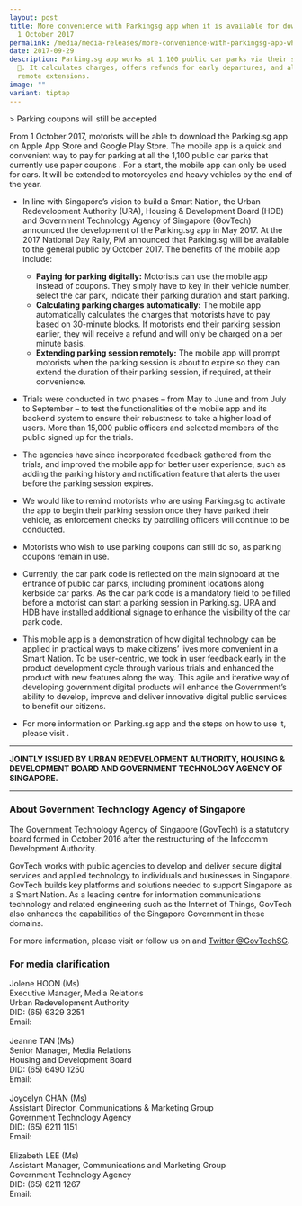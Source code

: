 ```yaml
---
layout: post
title: More convenience with Parkingsg app when it is available for download on
  1 October 2017
permalink: /media/media-releases/more-convenience-with-parkingsg-app-when-it-is-available-for-download/
date: 2017-09-29
description: Parking.sg app works at 1,100 public car parks via their smartphone
  📱. It calculates charges, offers refunds for early departures, and allows
  remote extensions.
image: ""
variant: tiptap
---
```

&gt; Parking coupons will still be accepted

From 1 October 2017, motorists will be able to download the Parking.sg app on Apple App Store and Google Play Store. The mobile app is a quick and convenient way to pay for parking at all the 1,100 public car parks that currently use paper coupons . For a start, the mobile app can only be used for cars. It will be extended to motorcycles and heavy vehicles by the end of the year.  

* In line with Singapore’s vision to build a Smart Nation, the Urban Redevelopment Authority (URA), Housing &amp; Development Board (HDB) and Government Technology Agency of Singapore (GovTech) announced the development of the Parking.sg app in May 2017. At the 2017 National Day Rally, PM announced that Parking.sg will be available to the general public by October 2017. The benefits of the mobile app include:
  * **Paying for parking digitally:** Motorists can use the mobile app instead of coupons. They simply have to key in their vehicle number, select the car park, indicate their parking duration and start parking.  
  * **Calculating parking charges automatically:** The mobile app automatically calculates the charges that motorists have to pay based on 30-minute blocks. If motorists end their parking session earlier, they will receive a refund and will only be charged on a per minute basis.  
  * **Extending parking session remotely:** The mobile app will prompt motorists when the parking session is about to expire so they can extend the duration of their parking session, if required, at their convenience.  

* Trials were conducted in two phases – from May to June and from July to September – to test the functionalities of the mobile app and its backend system to ensure their robustness to take a higher load of users. More than 15,000 public officers and selected members of the public signed up for the trials. 

* The agencies have since incorporated feedback gathered from the trials, and improved the mobile app for better user experience, such as adding the parking history and notification feature that alerts the user before the parking session expires. 

* We would like to remind motorists who are using Parking.sg to activate the app to begin their parking session once they have parked their vehicle, as enforcement checks by patrolling officers will continue to be conducted. 

* Motorists who wish to use parking coupons can still do so, as parking coupons remain in use. 

* Currently, the car park code is reflected on the main signboard at the entrance of public car parks, including prominent locations along kerbside car parks. As the car park code is a mandatory field to be filled before a motorist can start a parking session in Parking.sg. URA and HDB have installed additional signage to enhance the visibility of the car park code. 

* This mobile app is a demonstration of how digital technology can be applied in practical ways to make citizens’ lives more convenient in a Smart Nation. To be user-centric, we took in user feedback early in the product development cycle through various trials and enhanced the product with new features along the way. This agile and iterative way of developing government digital products will enhance the Government’s ability to develop, improve and deliver innovative digital public services to benefit our citizens.    

* For more information on Parking.sg app and the steps on how to use it, please visit .

---

**JOINTLY ISSUED BY URBAN REDEVELOPMENT AUTHORITY, HOUSING &amp; DEVELOPMENT BOARD AND GOVERNMENT TECHNOLOGY AGENCY OF SINGAPORE.**

---

### **About Government Technology Agency of Singapore**
The Government Technology Agency of Singapore (GovTech) is a statutory board formed in October 2016 after the restructuring of the Infocomm Development Authority.

GovTech works with public agencies to develop and deliver secure digital services and applied technology to individuals and businesses in Singapore. GovTech builds key platforms and solutions needed to support Singapore as a Smart Nation. As a leading centre for information communications technology and related engineering such as the Internet of Things, GovTech also enhances the capabilities of the Singapore Government in these domains.

For more information, please visit  or follow us on  and [Twitter @GovTechSG](https://twitter.com/GovTechSG).

### **For media clarification**
Jolene HOON (Ms)
<br>Executive Manager, Media Relations 
<br>Urban Redevelopment Authority
<br>DID: (65) 6329 3251
<br>Email: 
<br>
<br>Jeanne TAN (Ms)
<br>Senior Manager, Media Relations
<br>Housing and Development Board
<br>DID: (65) 6490 1250
<br>Email: 
<br>
<br>Joycelyn CHAN (Ms)
<br>Assistant Director, Communications &amp; Marketing Group
<br>Government Technology Agency
<br>DID: (65) 6211 1151
<br>Email: 
<br>
<br>Elizabeth LEE (Ms)
<br>Assistant Manager, Communications and Marketing Group
<br>Government Technology Agency
<br>DID: (65) 6211 1267
<br>Email: